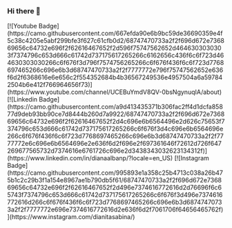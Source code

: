 ### Hi there 👋

<!--
**dianasabi/dianasabi** is a ✨ _special_ ✨ repository because its `README.md` (this file) appears on your GitHub profile.

My name is Diana Sabina Albán Peñafiel. I have a master's degree in Electrical Engineering, an Electronic Engineering in Instrumentation and I work with Software Development as a Back-end developer since 2020.  👩🏻‍💻

I love learning new tools, programming languages and solving problems. Always open to new challenges and willing to face changes with a positive attitude, which is the life motto.

####  🤔 "The more I know, the more I understand that I know nothing and the more I want to learn." 😊

 - 📍 From Equador 🇪🇨 living in Brazil 🇧🇷
 - 👩🏻‍💻 I’m currently working as Software Engineer at [Loggi](https://www.loggi.com) 🐇
 - 🌱 I’m currently learning Front-end
 - 📫 Reach me out 👇
 
 --> [![Youtube Badge](https://camo.githubusercontent.com/667efda90e6b9bc59de36690359e4f5c38c4205e5abf299bfe3f627c61cfb0d2/68747470733a2f2f696d672e736869656c64732e696f2f62616467652f2d596f75747562652d4646303030303f7374796c653d666c61742d737175617265266c6162656c436f6c6f723d464630303030266c6f676f3d796f7574756265266c6f676f436f6c6f723d7768697465266c696e6b3d68747470733a2f2f7777772e796f75747562652e636f6d2f6368616e6e656c2f554352684b4b36567249536e4957504a6a597842504b6e412f766964656f73)](https://www.youtube.com/channel/UCEBuYmdV8QV-0bsNgynuqIA/about)  [![Linkedin Badge](https://camo.githubusercontent.com/a9d413435371b306fac2ff4d1dcfa85877d9deb93bb90ce7d8444b260d7a9922/68747470733a2f2f696d672e736869656c64732e696f2f62616467652f2d4c696e6b6564496e2d626c75653f7374796c653d666c61742d737175617265266c6f676f3d4c696e6b6564696e266c6f676f436f6c6f723d7768697465266c696e6b3d68747470733a2f2f7777772e6c696e6b6564696e2e636f6d2f696e2f697361646f72612d726f647269677565732d7374616e6761726c696e2d3438343032623134312f)](https://www.linkedin.com/in/dianaalbanp/?locale=en_US)  [![Instagram Badge](https://camo.githubusercontent.com/995893e1a358c25b4713c038a26b475b1c2c29b3f1a154e8967ae1b790db5f61/68747470733a2f2f696d672e736869656c64732e696f2f62616467652f2d496e7374616772616d2d76696f6c65743f7374796c653d666c61742d737175617265266c6f676f3d496e7374616772616d266c6f676f436f6c6f723d7768697465266c696e6b3d68747470733a2f2f7777772e696e7374616772616d2e636f6d2f7061706f64656465762f)](https://www.instagram.com/dianitasabina/)
